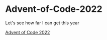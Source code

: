 # Advent-of-Code-2022

Let's see how far I can get this year

[Advent of Code 2022](https://adventofcode.com/2022)
